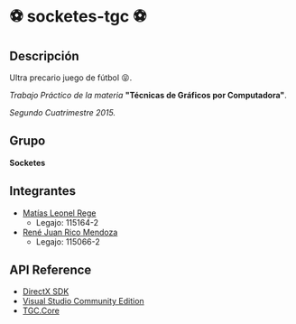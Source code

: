 # :soccer: socketes-tgc :soccer:

## Descripción
Ultra precario juego de fútbol :stuck_out_tongue_closed_eyes:.

*Trabajo Práctico de la materia* **"Técnicas de Gráficos por Computadora"**. 

*Segundo Cuatrimestre 2015.*

## Grupo
**Socketes**

## Integrantes
* [Matías Leonel Rege](https://github.com/matiasrege) 
  * Legajo: 115164-2
* [René Juan Rico Mendoza](https://github.com/rejurime) 
  * Legajo:	115066-2

## API Reference
* [DirectX SDK](http://www.microsoft.com/en-us/download/details.aspx?displaylang=en&id=6812)
* [Visual Studio Community Edition](https://www.visualstudio.com/vs/community)
* [TGC.Core](https://www.nuget.org/packages/TGC.Core/)
